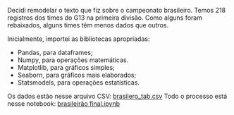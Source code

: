 Decidi remodelar o texto que fiz sobre o campeonato brasileiro. Temos 218 registros dos times do G13 na primeira divisão. Como alguns foram rebaixados, alguns times têm menos dados que outros.

Inicialmente, importei as bibliotecas apropriadas:

- Pandas, para dataframes;
- Numpy, para operações matemáticas.
- Matplotlib, para gráficos simples;
- Seaborn, para gráficos mais elaborados;
- Statsmodels, para operações estatísticas.

Os dados estão nesse arquivo CSV: [brasilero_tab.csv](https://github.com/mths-andrade/brasileiro/blob/86cc409655a4a91da942848d34a1d179ec25fc6d/brasileiro_tab.csv)
Todo o processo está nesse notebook: [brasileirão final.ipynb](https://github.com/mths-andrade/brasileiro/blob/86cc409655a4a91da942848d34a1d179ec25fc6d/brasileir%C3%A3o%20final.ipynb)
